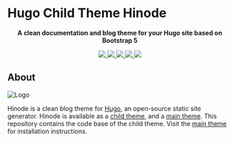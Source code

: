 # Hugo Child Theme Hinode

<!-- Tagline -->
<p align="center">
    <b>A clean documentation and blog theme for your Hugo site based on Bootstrap 5</b>
    <br />
</p>

<!-- Badges -->
<p align="center">
    <a href="https://gohugo.io" alt="Hugo website">
        <img src="https://img.shields.io/badge/generator-hugo-brightgreen" />
    </a>
    <a href="https://github.com/gethinode/child/commits/main" alt="Last commit">
        <img src="https://img.shields.io/github/last-commit/gethinode/child.svg" />
    </a>
    <a href="https://github.com/gethinode/child/issues" alt="Issues">
        <img src="https://img.shields.io/github/issues/gethinode/child.svg" />
    </a>
    <a href="https://github.com/gethinode/child/pulls" alt="Pulls">
        <img src="https://img.shields.io/github/issues-pr-raw/gethinode/child.svg" />
    </a>
    <a href="https://github.com/gethinode/child/blob/main/LICENSE" alt="License">
        <img src="https://img.shields.io/github/license/gethinode/child" />
    </a>
</p>

## About

![Logo](https://raw.githubusercontent.com/markdumay/hugo-theme-hinode/main/static/img/logo.png)

Hinode is a clean blog theme for [Hugo][hugo], an open-source static site generator. Hinode is available as a [child theme][repository_child], and a [main theme][repository]. This repository contains the code base of the child theme. Visit the [main theme][repository] for installation instructions.

<!-- MARKDOWN PUBLIC LINKS -->
[hugo]: https://gohugo.io

<!-- MARKDOWN MAINTAINED LINKS -->
<!-- TODO: add blog link
[blog]: https://markdumay.com
-->

[repository]: https://github.com/markdumay/hugo-theme-hinode.git
[repository_child]: https://github.com/gethinode/child.git
